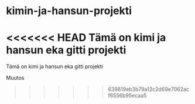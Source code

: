 # kimin-ja-hansun-projekti

<<<<<<< HEAD
Tämä on kimi ja hansun eka gitti projekti
=======
Tämä on kimi ja hansun eka gitti projekti

Muutos
>>>>>>> 639819eb3b79a12c2d69e7062acf6556b95ecaa5
